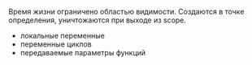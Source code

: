 Время жизни ограничено областью видимости.
Создаются в точке определения, уничтожаются при выходе из scope.

- локальные переменные
- переменные циклов
- передаваемые параметры функций